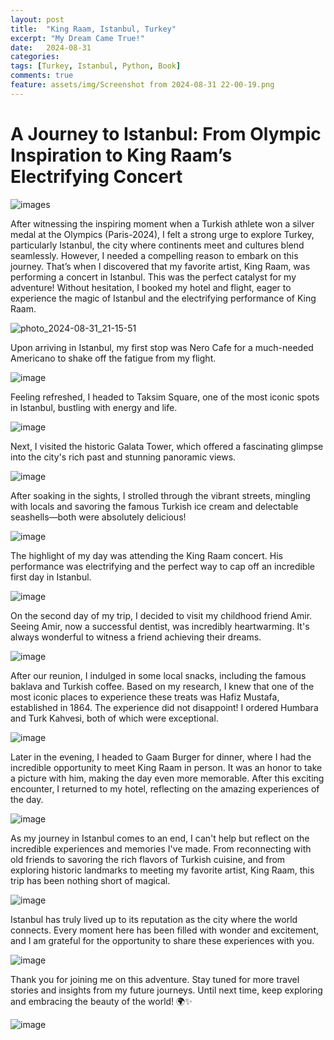 ```yaml
---
layout: post
title:  "King Raam, Istanbul, Turkey"
excerpt: "My Dream Came True!"
date:   2024-08-31 
categories: 
tags: [Turkey, Istanbul, Python, Book]
comments: true
feature: assets/img/Screenshot from 2024-08-31 22-00-19.png
---
```

# A Journey to Istanbul: From Olympic Inspiration to King Raam’s Electrifying Concert

![images](https://github.com/user-attachments/assets/31ffc794-2647-4125-b8a9-d8f63d9dea27)

After witnessing the inspiring moment when a Turkish athlete won a silver medal at the Olympics (Paris-2024), I felt a strong urge to explore Turkey, particularly Istanbul, the city where continents meet and cultures blend seamlessly. However, I needed a compelling reason to embark on this journey.
That’s when I discovered that my favorite artist, King Raam, was performing a concert in Istanbul. This was the perfect catalyst for my adventure! Without hesitation, I booked my hotel and flight, eager to experience the magic of Istanbul and the electrifying performance of King Raam.

![photo_2024-08-31_21-15-51](https://github.com/user-attachments/assets/586e99ab-e0a2-4711-aea7-ca57caeb4a44)

Upon arriving in Istanbul, my first stop was Nero Cafe for a much-needed Americano to shake off the fatigue from my flight. 

![image](https://github.com/user-attachments/assets/074c31cf-b09e-449b-b7cc-393cc16db8f3)

Feeling refreshed, I headed to Taksim Square, one of the most iconic spots in Istanbul, bustling with energy and life.

![image](https://github.com/user-attachments/assets/048786e8-d222-4b6f-bead-876bc37919f0)

Next, I visited the historic Galata Tower, which offered a fascinating glimpse into the city's rich past and stunning panoramic views. 

![image](https://github.com/user-attachments/assets/e3302935-08f5-490d-99fe-6857af4df03f)

After soaking in the sights, I strolled through the vibrant streets, mingling with locals and savoring the famous Turkish ice cream and delectable seashells—both were absolutely delicious!

![image](https://github.com/user-attachments/assets/5a17bbb1-d657-48a2-b999-de26b387d9bd)

The highlight of my day was attending the King Raam concert. His performance was electrifying and the perfect way to cap off an incredible first day in Istanbul.

![image](https://github.com/user-attachments/assets/432da696-4906-4f4d-a5f9-c0320f69e98f)

On the second day of my trip, I decided to visit my childhood friend Amir. Seeing Amir, now a successful dentist, was incredibly heartwarming. It's always wonderful to witness a friend achieving their dreams.

![image](https://github.com/user-attachments/assets/aff4d452-7312-46b1-b06d-655fdbba5c2e)

After our reunion, I indulged in some local snacks, including the famous baklava and Turkish coffee. Based on my research, I knew that one of the most iconic places to experience these treats was Hafiz Mustafa, established in 1864. The experience did not disappoint! I ordered Humbara and Turk Kahvesi, both of which were exceptional.

![image](https://github.com/user-attachments/assets/b18f5381-298f-4f53-aab5-10f6d88821a4)

Later in the evening, I headed to Gaam Burger for dinner, where I had the incredible opportunity to meet King Raam in person. It was an honor to take a picture with him, making the day even more memorable. After this exciting encounter, I returned to my hotel, reflecting on the amazing experiences of the day.

![image](https://github.com/user-attachments/assets/e5c932eb-46de-4f8d-920d-cbeb1f66ef35)

As my journey in Istanbul comes to an end, I can't help but reflect on the incredible experiences and memories I've made. From reconnecting with old friends to savoring the rich flavors of Turkish cuisine, and from exploring historic landmarks to meeting my favorite artist, King Raam, this trip has been nothing short of magical.

![image](https://github.com/user-attachments/assets/ec2cc5ef-f0d1-42e4-8a61-8289cf32dd3e)

Istanbul has truly lived up to its reputation as the city where the world connects. Every moment here has been filled with wonder and excitement, and I am grateful for the opportunity to share these experiences with you.

![image](https://github.com/user-attachments/assets/71152b22-791e-4ee8-b36b-be9b012076fe)

Thank you for joining me on this adventure. Stay tuned for more travel stories and insights from my future journeys. Until next time, keep exploring and embracing the beauty of the world! 🌍✨

![image](https://github.com/user-attachments/assets/a1899f2d-20dc-462a-8bed-5ba04ce792f9)
